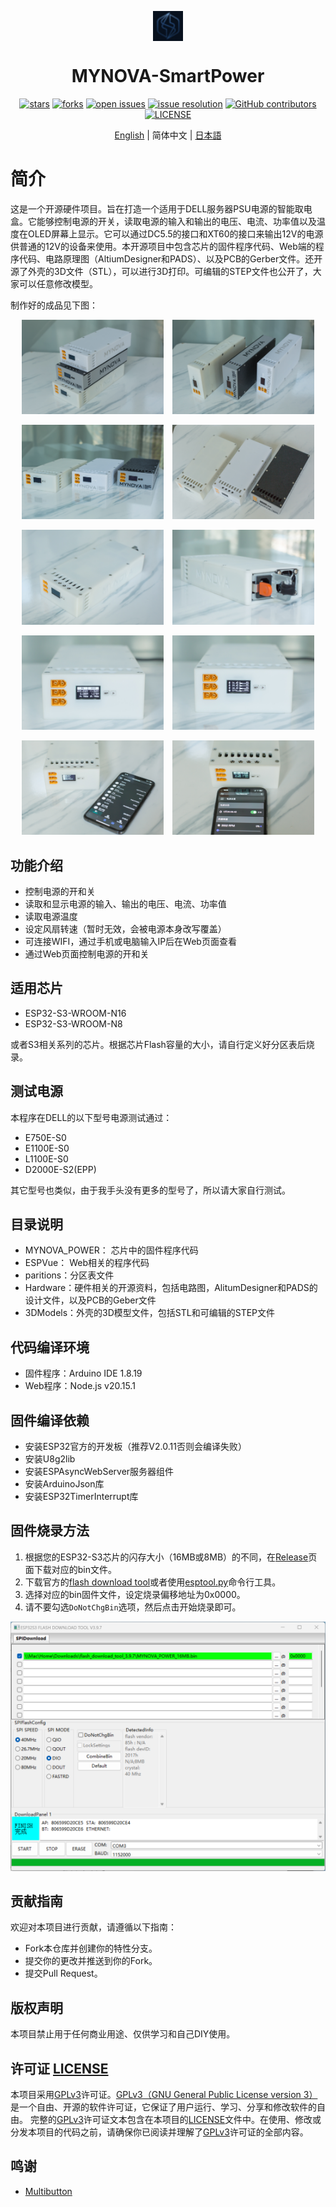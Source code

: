 <div id="top">
<p align="center">
  <img src="images/icon.png" width="48px" style="vertical-align:middle;display: inline-block;">

  <h1 align="center">MYNOVA-SmartPower</h1>
</p>
</div>
<div align="center">

[![stars](https://img.shields.io/github/stars/Tomosawa/MYNOVA-SmartPower.svg)](https://github.com/Tomosawa/MYNOVA-SmartPower)
[![forks](https://img.shields.io/github/forks/Tomosawa/MYNOVA-SmartPower.svg)](https://github.com/Tomosawa/MYNOVA-SmartPower)
[![open issues](https://img.shields.io/github/issues-raw/Tomosawa/MYNOVA-SmartPower.svg)](https://github.com/Tomosawa/MYNOVA-SmartPower/issues)
[![issue resolution](https://img.shields.io/github/issues-closed-raw/Tomosawa/MYNOVA-SmartPower.svg)](https://github.com/Tomosawa/MYNOVA-SmartPower/issues)
[![GitHub contributors](https://img.shields.io/github/contributors/Tomosawa/MYNOVA-SmartPower)](https://github.com/Tomosawa/MYNOVA-SmartPower/graphs/contributors)
[![LICENSE](https://img.shields.io/github/license/Tomosawa/MYNOVA-SmartPower)](https://github.com/Tomosawa/MYNOVA-SmartPower/blob/master/LICENSE)

[English](README.md) | 简体中文 | [日本語](README_ja-JP.md)

</div>

# 简介

这是一个开源硬件项目。旨在打造一个适用于DELL服务器PSU电源的智能取电盒。它能够控制电源的开关，读取电源的输入和输出的电压、电流、功率值以及温度在OLED屏幕上显示。它可以通过DC5.5的接口和XT60的接口来输出12V的电源供普通的12V的设备来使用。本开源项目中包含芯片的固件程序代码、Web端的程序代码、电路原理图（AltiumDesigner和PADS）、以及PCB的Gerber文件。还开源了外壳的3D文件（STL），可以进行3D打印。可编辑的STEP文件也公开了，大家可以任意修改模型。

制作好的成品见下图：

<center>

<p float="left">
  <img src="images/7.jpg" alt="Image 1" width="45%" style="margin-right:10px;"/>
  <img src="images/8.jpg" alt="Image 2" width="45%" />
</p>
<p float="left">
  <img src="images/9.jpg" alt="Image 1" width="45%" style="margin-right:10px;"/>
  <img src="images/10.jpg" alt="Image 2" width="45%" />
</p>
<p float="left">
  <img src="images/1.jpg" alt="Image 1" width="45%" style="margin-right:10px;"/>
  <img src="images/2.jpg" alt="Image 2" width="45%" />
</p>
<p float="left">
  <img src="images/3.jpg" alt="Image 1" width="45%" style="margin-right:10px;"/>
  <img src="images/4.jpg" alt="Image 2" width="45%" />
</p>
<p float="left">
  <img src="images/5.jpg" alt="Image 1" width="45%" style="margin-right:10px;"/>
  <img src="images/6.jpg" alt="Image 2" width="45%" />
</p>

</center>

## 功能介绍

- 控制电源的开和关
- 读取和显示电源的输入、输出的电压、电流、功率值
- 读取电源温度
- 设定风扇转速（暂时无效，会被电源本身改写覆盖）
- 可连接WIFI，通过手机或电脑输入IP后在Web页面查看
- 通过Web页面控制电源的开和关

## 适用芯片

- ESP32-S3-WROOM-N16
- ESP32-S3-WROOM-N8

或者S3相关系列的芯片。根据芯片Flash容量的大小，请自行定义好分区表后烧录。

## 测试电源

本程序在DELL的以下型号电源测试通过：
- E750E-S0
- E1100E-S0
- L1100E-S0
- D2000E-S2(EPP)

其它型号也类似，由于我手头没有更多的型号了，所以请大家自行测试。

## 目录说明

- MYNOVA_POWER： 芯片中的固件程序代码
- ESPVue： Web相关的程序代码
- paritions：分区表文件
- Hardware：硬件相关的开源资料，包括电路图，AlitumDesigner和PADS的设计文件，以及PCB的Geber文件
- 3DModels：外壳的3D模型文件，包括STL和可编辑的STEP文件

## 代码编译环境

- 固件程序：Arduino IDE 1.8.19
- Web程序：Node.js v20.15.1

## 固件编译依赖

- 安装ESP32官方的开发板（推荐V2.0.11否则会编译失败）
- 安装U8g2lib
- 安装ESPAsyncWebServer服务器组件
- 安装ArduinoJson库
- 安装ESP32TimerInterrupt库

## 固件烧录方法
1. 根据您的ESP32-S3芯片的闪存大小（16MB或8MB）的不同，在[Release](https://github.com/Tomosawa/MYNOVA-SmartPower/releases)页面下载对应的bin文件。
2. 下载官方的[flash download tool](https://www.espressif.com.cn/zh-hans/support/download/other-tools)或者使用[esptool.py](https://github.com/espressif/esptool)命令行工具。
3. 选择对应的bin固件文件，设定烧录偏移地址为0x0000。
4. 请不要勾选`DoNotChgBin`选项，然后点击开始烧录即可。

![flashdownloadtools](images/flashtools.png)

## 贡献指南

欢迎对本项目进行贡献，请遵循以下指南：
- Fork本仓库并创建你的特性分支。
- 提交你的更改并推送到你的Fork。
- 提交Pull Request。

## 版权声明

本项目禁止用于任何商业用途、仅供学习和自己DIY使用。

## 许可证 [LICENSE](LICENSE)

本项目采用[GPLv3](LICENSE)许可证。[GPLv3（GNU General Public License version 3）](LICENSE)是一个自由、开源的软件许可证，它保证了用户运行、学习、分享和修改软件的自由。
完整的[GPLv3](LICENSE)许可证文本包含在本项目的[LICENSE](LICENSE)文件中。在使用、修改或分发本项目的代码之前，请确保你已阅读并理解了[GPLv3](LICENSE)许可证的全部内容。

## 鸣谢

- [Multibutton](https://github.com/0x1abin/MultiButton)

